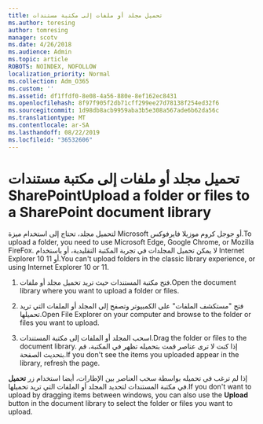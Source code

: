 ```yaml
---
title: تحميل مجلد أو ملفات إلى مكتبة مستندات
ms.author: toresing
author: tomresing
manager: scotv
ms.date: 4/26/2018
ms.audience: Admin
ms.topic: article
ROBOTS: NOINDEX, NOFOLLOW
localization_priority: Normal
ms.collection: Adm_O365
ms.custom: ''
ms.assetid: df1ffdf0-8e08-4a56-880e-8ef162ec8431
ms.openlocfilehash: 8f97f905f2db71cff299ee27d78138f254ed32f6
ms.sourcegitcommit: 1d98db8acb9959aba3b5e308a567ade6b62da56c
ms.translationtype: MT
ms.contentlocale: ar-SA
ms.lasthandoff: 08/22/2019
ms.locfileid: "36532606"
---
```

# <a name="upload-a-folder-or-files-to-a-sharepoint-document-library"></a><span data-ttu-id="4407d-102">تحميل مجلد أو ملفات إلى مكتبة مستندات SharePoint</span><span class="sxs-lookup"><span data-stu-id="4407d-102">Upload a folder or files to a SharePoint document library</span></span>

<span data-ttu-id="4407d-103">لتحميل مجلد، تحتاج إلى استخدام ميزة Microsoft أو جوجل كروم موزيلا فايرفوكس.</span><span class="sxs-lookup"><span data-stu-id="4407d-103">To upload a folder, you need to use Microsoft Edge, Google Chrome, or Mozilla FireFox.</span></span> <span data-ttu-id="4407d-104">لا يمكن تحميل المجلدات في تجربة المكتبة التقليدية، أو باستخدام Internet Explorer 10 أو 11.</span><span class="sxs-lookup"><span data-stu-id="4407d-104">You can't upload folders in the classic library experience, or using Internet Explorer 10 or 11.</span></span>
  
1. <span data-ttu-id="4407d-105">فتح مكتبة المستندات حيث تريد تحميل مجلد أو ملفات.</span><span class="sxs-lookup"><span data-stu-id="4407d-105">Open the document library where you want to upload a folder or files.</span></span>
    
2. <span data-ttu-id="4407d-106">فتح "مستكشف الملفات" على الكمبيوتر وتصفح إلى المجلد أو الملفات التي تريد تحميلها.</span><span class="sxs-lookup"><span data-stu-id="4407d-106">Open File Explorer on your computer and browse to the folder or files you want to upload.</span></span>
    
3. <span data-ttu-id="4407d-107">اسحب المجلد أو الملفات إلى مكتبة المستندات.</span><span class="sxs-lookup"><span data-stu-id="4407d-107">Drag the folder or files to the document library.</span></span> <span data-ttu-id="4407d-108">إذا كنت لا ترى عناصر قمت بتحميله تظهر في المكتبة، قم بتحديث الصفحة.</span><span class="sxs-lookup"><span data-stu-id="4407d-108">If you don't see the items you uploaded appear in the library, refresh the page.</span></span> 
    
<span data-ttu-id="4407d-109">إذا لم ترغب في تحميله بواسطة سحب العناصر بين الإطارات، أيضا استخدام زر **تحميل** في مكتبة المستندات لتحديد المجلد أو الملفات التي تريد تحميلها.</span><span class="sxs-lookup"><span data-stu-id="4407d-109">If you don't want to upload by dragging items between windows, you can also use the **Upload** button in the document library to select the folder or files you want to upload.</span></span> 
  

